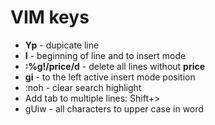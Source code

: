 VIM keys
=========

* **Yp** - dupicate line
* **I** - beginning of line and to insert mode 
* **:%g!/price/d** - delete all lines without **price**
* **gi** - to the left active insert mode position
* :noh - clear search highlight
* Add tab to multiple lines: Shift+>
* gUiw - all characters to upper case in word
